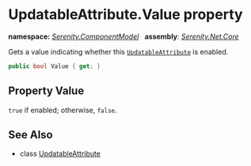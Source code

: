 # UpdatableAttribute.Value property
**namespace:** *[Serenity.ComponentModel](../../README.md#serenity.componentmodel-namespace)*   **assembly**: *[Serenity.Net.Core](../../README.md)*

Gets a value indicating whether this [`UpdatableAttribute`](../UpdatableAttribute.md) is enabled.

```csharp
public bool Value { get; }
```

## Property Value

`true` if enabled; otherwise, `false`.

## See Also

* class [UpdatableAttribute](../UpdatableAttribute.md)